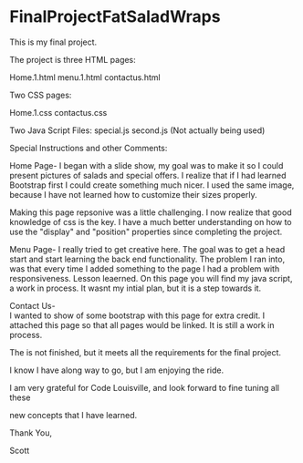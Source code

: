 # FinalProjectFatSaladWraps
This is my final project.  

The project is three HTML pages:


Home.1.html
menu.1.html
contactus.html

Two CSS pages:

Home.1.css
contactus.css


Two Java Script Files:
special.js 
second.js (Not actually being used)


Special Instructions and other Comments:  


Home Page-  I began with a slide show, my goal was to make it so I could present 
 pictures of salads and special offers.  I realize that if I had learned Bootstrap first
 I could create something much nicer.  I used the same image, because I have not learned how to 
 customize their sizes properly. 

 Making this page repsonive was a little challenging.  I now realize that good knowledge of css is the key.  I have a much better understanding on how to use the "display" and "position" properties since completing the project.

 Menu Page- 
 I really tried to get creative here.  The goal was to get a head start and start learning the back end functionality.  The problem I ran into, was that every time I added something to the page I had a problem with responsiveness.  Lesson leaerned.  On this page you will find my java script, a work in process. It wasnt my intial plan, but it is a step towards it. 

Contact Us-  
I wanted to show of some bootstrap with this page for extra credit.  I attached this page so that all pages would be linked.  It is still a work in process.



The is not finished, but it meets all the requirements for the final project.  

I know I have along way to go, but I am enjoying the ride.  

I am very grateful for Code Louisville, and look forward to fine tuning all these 

new concepts that I have learned. 

Thank You,  

Scott 


